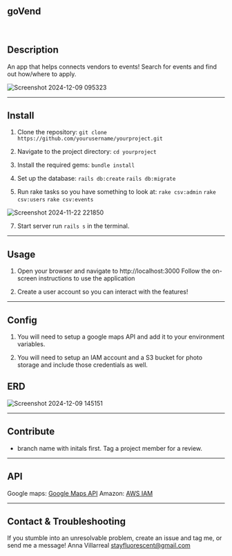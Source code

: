 
## goVend
<br>

## Description
An app that helps connects vendors to events! Search for events and find out how/where to apply. 


![Screenshot 2024-12-09 095323](https://github.com/user-attachments/assets/83697da4-1fb5-4497-b720-7045d5e8fdfa)

<hr>

## Install

1. Clone the repository:
`git clone https://github.com/yourusername/yourproject.git`

2. Navigate to the project directory:
`cd yourproject`

3. Install the required gems:
`bundle install`

4. Set up the database:
`rails db:create`
`rails db:migrate`

5. Run rake tasks so you have something to look at:
`rake csv:admin`
`rake csv:users`
`rake csv:events`

![Screenshot 2024-11-22 221850](https://github.com/user-attachments/assets/63b910a5-3963-4359-bee0-ca37d4d15745)

7. Start server
run `rails s` in the terminal.

<hr>

## Usage 

1. Open your browser and navigate to http://localhost:3000
Follow the on-screen instructions to use the application

2. Create a user account so you can interact with the features!

<hr>

## Config

1. You will need to setup a google maps API and add it to your environment variables.
   
2. You will need to setup an IAM account and a S3 bucket for photo storage and include those credentials as well.

## ERD

![Screenshot 2024-12-09 145151](https://github.com/user-attachments/assets/31316f7c-c78e-49c8-b8dc-a7b80e337ddc)

<hr>

## Contribute

- branch name with initals first. Tag a project member for a review.
<hr>

## API

Google maps: <a href="https://mapsplatform.google.com/?utm_source=google&utm_medium=cpc&utm_campaign=google_maps_brand_us_1&gad_source=1&gclid=Cj0KCQiAx9q6BhCDARIsACwUxu5pCo2TeSBr7uZv1pddBhuudpFeQo5A2Z-Mi7afs3LlJ8NEe6lrGGwaAvulEALw_wcB&gclsrc=aw.ds">Google Maps API</a>
Amazon: <a href="https://aws.amazon.com/iam/?gclid=Cj0KCQiAx9q6BhCDARIsACwUxu69lUF2r85cryrvzNg0WFRbYyKEZnlcousLmgrIc3STjyVvimpcbKMaAiurEALw_wcB&trk=da94b437-337f-4ee7-81b4-5dcf158370ab&sc_channel=ps&ef_id=Cj0KCQiAx9q6BhCDARIsACwUxu69lUF2r85cryrvzNg0WFRbYyKEZnlcousLmgrIc3STjyVvimpcbKMaAiurEALw_wcB:G:s&s_kwcid=AL!4422!3!651737511581!e!!g!!amazon%20iam%20console!19845796027!146736269229">AWS IAM</a>

<hr>

## Contact & Troubleshooting

If you stumble into an unresolvable problem, create an issue and tag me, or send me a message! 
Anna Villarreal [stayfluorescent@gmail.com](mailto:stayfluorescence@gmail.com)
